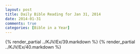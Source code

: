 ```yaml
---
layout: post
title: Daily Bible Reading for Jan 31, 2014
date: 2014-01-31
comments: true
categories: [Bible in a Year]
---
```

{% render_partial ../KJV/Ex/39.markdown %}
{% render_partial ../KJV/Ex/40.markdown %}
